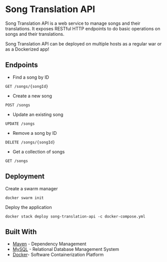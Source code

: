 # Song Translation API

Song Translation API is a web service to manage songs and their translations.
It exposes RESTful HTTP endpoints to do basic operations on songs and their translations.

Song Translation API can be deployed on multiple hosts as a regular war or as a Dockerized app!


## Endpoints 

* Find a song by ID
```
GET /songs/{songId}
```
* Create a new song
```
POST /songs
```
* Update an existing song
```
UPDATE /songs
```
* Remove a song by ID
```
DELETE /songs/{songId}
```
* Get a collection of songs
```
GET /songs
```
## Deployment

Create a swarm manager
```
docker swarm init
```

Deploy the application
```
docker stack deploy song-translation-api -c docker-compose.yml
```

## Built With

* [Maven](https://maven.apache.org/) - Dependency Management
* [MySQL](https://www.mysql.com/) - Relational Database Management System
* [Docker](https://www.docker.com/)- Software Containerization Platform
